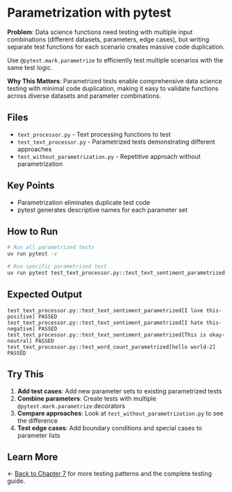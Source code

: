 # Parametrization with pytest

**Problem**: Data science functions need testing with multiple input combinations (different datasets, parameters, edge cases), but writing separate test functions for each scenario creates massive code duplication.

Use `@pytest.mark.parametrize` to efficiently test multiple scenarios with the same test logic.

**Why This Matters**: Parametrized tests enable comprehensive data science testing with minimal code duplication, making it easy to validate functions across diverse datasets and parameter combinations.

## Files

- `text_processor.py` - Text processing functions to test
- `test_text_processor.py` - Parametrized tests demonstrating different approaches
- `test_without_parametrization.py` - Repetitive approach without parametrization

## Key Points

- Parametrization eliminates duplicate test code
- pytest generates descriptive names for each parameter set

## How to Run

```bash
# Run all parametrized tests
uv run pytest -v

# Run specific parametrized test
uv run pytest test_text_processor.py::test_text_sentiment_parametrized -v
```

## Expected Output

```
test_text_processor.py::test_text_sentiment_parametrized[I love this-positive] PASSED
test_text_processor.py::test_text_sentiment_parametrized[I hate this-negative] PASSED
test_text_processor.py::test_text_sentiment_parametrized[This is okay-neutral] PASSED
test_text_processor.py::test_word_count_parametrized[hello world-2] PASSED
```

## Try This

1. **Add test cases**: Add new parameter sets to existing parametrized tests
2. **Combine parameters**: Create tests with multiple `@pytest.mark.parametrize` decorators
3. **Compare approaches**: Look at `test_without_parametrization.py` to see the difference
4. **Test edge cases**: Add boundary conditions and special cases to parameter lists

## Learn More

← [Back to Chapter 7](../README.md) for more testing patterns and the complete testing guide.